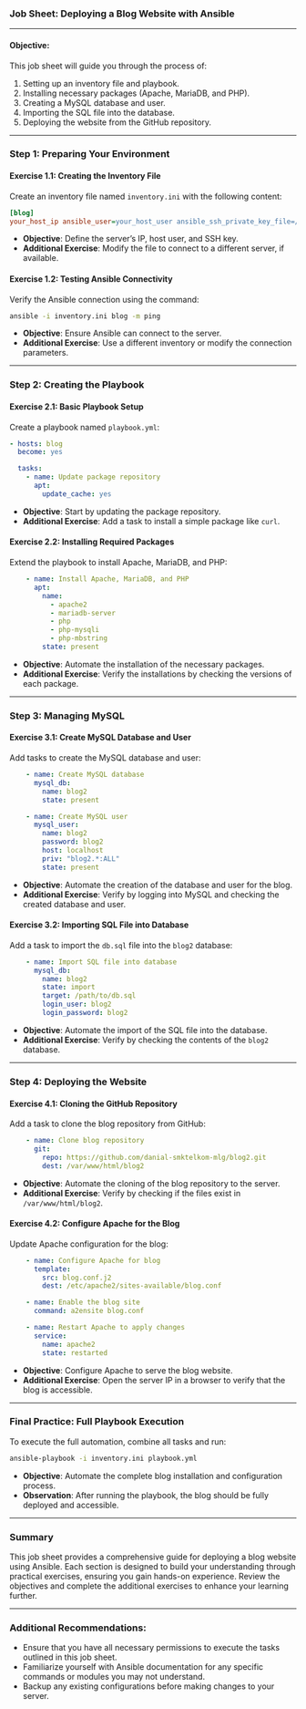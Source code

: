 ### **Job Sheet: Deploying a Blog Website with Ansible**

---

#### **Objective:**
This job sheet will guide you through the process of:
1. Setting up an inventory file and playbook.
2. Installing necessary packages (Apache, MariaDB, and PHP).
3. Creating a MySQL database and user.
4. Importing the SQL file into the database.
5. Deploying the website from the GitHub repository.

---

### **Step 1: Preparing Your Environment**

#### **Exercise 1.1: Creating the Inventory File**

Create an inventory file named `inventory.ini` with the following content:
```ini
[blog]
your_host_ip ansible_user=your_host_user ansible_ssh_private_key_file=/path/to/private/key.pem
```
- **Objective**: Define the server’s IP, host user, and SSH key.
- **Additional Exercise**: Modify the file to connect to a different server, if available.

#### **Exercise 1.2: Testing Ansible Connectivity**

Verify the Ansible connection using the command:
```bash
ansible -i inventory.ini blog -m ping
```
- **Objective**: Ensure Ansible can connect to the server.
- **Additional Exercise**: Use a different inventory or modify the connection parameters.

---

### **Step 2: Creating the Playbook**

#### **Exercise 2.1: Basic Playbook Setup**

Create a playbook named `playbook.yml`:
```yaml
- hosts: blog
  become: yes

  tasks:
    - name: Update package repository
      apt:
        update_cache: yes
```
- **Objective**: Start by updating the package repository.
- **Additional Exercise**: Add a task to install a simple package like `curl`.

#### **Exercise 2.2: Installing Required Packages**

Extend the playbook to install Apache, MariaDB, and PHP:
```yaml
    - name: Install Apache, MariaDB, and PHP
      apt:
        name:
          - apache2
          - mariadb-server
          - php
          - php-mysqli
          - php-mbstring
        state: present
```
- **Objective**: Automate the installation of the necessary packages.
- **Additional Exercise**: Verify the installations by checking the versions of each package.

---

### **Step 3: Managing MySQL**

#### **Exercise 3.1: Create MySQL Database and User**

Add tasks to create the MySQL database and user:
```yaml
    - name: Create MySQL database
      mysql_db:
        name: blog2
        state: present

    - name: Create MySQL user
      mysql_user:
        name: blog2
        password: blog2
        host: localhost
        priv: "blog2.*:ALL"
        state: present
```
- **Objective**: Automate the creation of the database and user for the blog.
- **Additional Exercise**: Verify by logging into MySQL and checking the created database and user.

#### **Exercise 3.2: Importing SQL File into Database**

Add a task to import the `db.sql` file into the `blog2` database:
```yaml
    - name: Import SQL file into database
      mysql_db:
        name: blog2
        state: import
        target: /path/to/db.sql
        login_user: blog2
        login_password: blog2
```
- **Objective**: Automate the import of the SQL file into the database.
- **Additional Exercise**: Verify by checking the contents of the `blog2` database.

---

### **Step 4: Deploying the Website**

#### **Exercise 4.1: Cloning the GitHub Repository**

Add a task to clone the blog repository from GitHub:
```yaml
    - name: Clone blog repository
      git:
        repo: https://github.com/danial-smktelkom-mlg/blog2.git
        dest: /var/www/html/blog2
```
- **Objective**: Automate the cloning of the blog repository to the server.
- **Additional Exercise**: Verify by checking if the files exist in `/var/www/html/blog2`.

#### **Exercise 4.2: Configure Apache for the Blog**

Update Apache configuration for the blog:
```yaml
    - name: Configure Apache for blog
      template:
        src: blog.conf.j2
        dest: /etc/apache2/sites-available/blog.conf

    - name: Enable the blog site
      command: a2ensite blog.conf

    - name: Restart Apache to apply changes
      service:
        name: apache2
        state: restarted
```
- **Objective**: Configure Apache to serve the blog website.
- **Additional Exercise**: Open the server IP in a browser to verify that the blog is accessible.

---

### **Final Practice: Full Playbook Execution**

To execute the full automation, combine all tasks and run:
```bash
ansible-playbook -i inventory.ini playbook.yml
```
- **Objective**: Automate the complete blog installation and configuration process.
- **Observation**: After running the playbook, the blog should be fully deployed and accessible.

---

### **Summary**

This job sheet provides a comprehensive guide for deploying a blog website using Ansible. Each section is designed to build your understanding through practical exercises, ensuring you gain hands-on experience. Review the objectives and complete the additional exercises to enhance your learning further.

---

### **Additional Recommendations:**

- Ensure that you have all necessary permissions to execute the tasks outlined in this job sheet.
- Familiarize yourself with Ansible documentation for any specific commands or modules you may not understand.
- Backup any existing configurations before making changes to your server.
